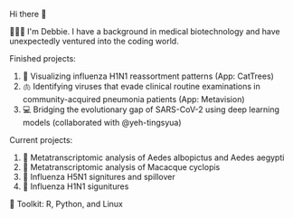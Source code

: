 Hi there 👋

👩🏻‍💻 I'm Debbie. I have a background in medical biotechnology and have unexpectedly ventured into the coding world.

Finished projects:
1. 🦠 Visualizing influenza H1N1 reassortment patterns (App: CatTrees)
2. 🫁 Identifying viruses that evade clinical routine examinations in community-acquired pneumonia patients (App: Metavision)
3. 💻 Bridging the evolutionary gap of SARS-CoV-2 using deep learning models (collaborated with @yeh-tingsyua)


Current projects:
1. 🦟 Metatranscriptomic analysis of Aedes albopictus and Aedes aegypti
2. 🐒 Metatranscriptomic analysis of Macacque cyclopis
3. 🦠 Influenza H5N1 signitures and spillover
4. 🦠 Influenza H1N1 sigunitures 

🧰 Toolkit: R, Python, and Linux
